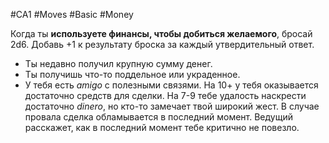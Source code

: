 #CA1 #Moves #Basic #Money 

Когда ты **используете финансы, чтобы добиться желаемого**, бросай 2d6. Добавь +1 к результату броска за каждый утвердительный ответ. 
- Ты недавно получил крупную сумму денег. 
- Ты получишь что-то поддельное или украденное. 
- У тебя есть *amigo* с полезными связями. 
На 10+ у тебя оказывается достаточно средств для сделки. 
На 7-9 тебе удалость наскрести достаточно *dinero*, но кто-то замечает твой широкий жест. В случае провала сделка обламывается в последний момент. Ведущий расскажет, как в последний момент тебе критично не повезло.